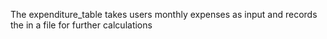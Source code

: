 The expenditure_table takes users monthly expenses as input and records the in a file for further calculations